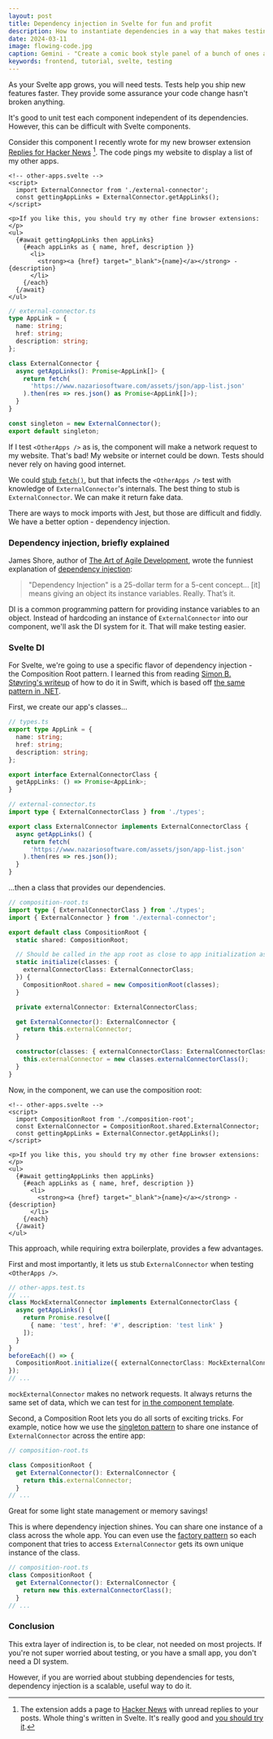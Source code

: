 ```yaml
---
layout: post
title: Dependency injection in Svelte for fun and profit
description: How to instantiate dependencies in a way that makes testing easy.
date: 2024-03-11
image: flowing-code.jpg
caption: Gemini - "Create a comic book style panel of a bunch of ones and zeroes flowing into a computer"
keywords: frontend, tutorial, svelte, testing
---
```


As your Svelte app grows, you will need tests. Tests help you ship new features faster. They provide some assurance your code change hasn't broken anything.

It's good to unit test each component independent of its dependencies. However, this can be difficult with Svelte components.

Consider this component I recently wrote for my new browser extension [Replies for Hacker News](https://www.nazariosoftware.com/2024/02/23/never-miss-a-conversation-with-replies-for-hacker-news.html) [^1]. The code pings my website to display a list of my other apps.

[^1]: The extension adds a page to [Hacker News](https://news.ycombinator.com) with unread replies to your posts. Whole thing's written in Svelte. It's really good and [you should try it](https://www.nazariosoftware.com/2024/02/23/never-miss-a-conversation-with-replies-for-hacker-news.html).

```svelte
<!-- other-apps.svelte -->
<script>
  import ExternalConnector from './external-connector';
  const gettingAppLinks = ExternalConnector.getAppLinks();
</script>

<p>If you like this, you should try my other fine browser extensions:</p>
<ul>
  {#await gettingAppLinks then appLinks}
    {#each appLinks as { name, href, description }}
      <li>
        <strong><a {href} target="_blank">{name}</a></strong> - {description}
      </li>
    {/each}
  {/await}
</ul>
```

```typescript
// external-connector.ts
type AppLink = {
  name: string;
  href: string;
  description: string;
};

class ExternalConnector {
  async getAppLinks(): Promise<AppLink[]> {
    return fetch(
      'https://www.nazariosoftware.com/assets/json/app-list.json'
    ).then(res => res.json() as Promise<AppLink[]>);
  }
}

const singleton = new ExternalConnector();
export default singleton;
```

If I test `<OtherApps />` as is, the component will make a network request to my website. That's bad! My website or internet could be down. Tests should never rely on having good internet.

We could [stub `fetch()`](https://stackoverflow.com/questions/73597037/how-to-test-mock-a-fetch-api-in-a-react-component-using-jest), but that infects the `<OtherApps />` test with knowledge of `ExternalConnector`'s internals. The best thing to stub is `ExternalConnector`. We can make it return fake data.

There are ways to mock imports with Jest, but those are difficult and fiddly. We have a better option - dependency injection.

### Dependency injection, briefly explained

James Shore, author of [The Art of Agile Development](https://www.jamesshore.com/v2/books/aoad2), wrote the funniest explanation of [dependency injection](https://en.wikipedia.org/wiki/Dependency_injection):

> "Dependency Injection" is a 25-dollar term for a 5-cent concept... [it] means giving an object its instance variables. Really. That’s it.

DI is a common programming pattern for providing instance variables to an object. Instead of hardcoding an instance of `ExternalConnector` into our component, we'll ask the DI system for it. That will make testing easier.

### Svelte DI

For Svelte, we're going to use a specific flavor of dependency injection - the Composition Root pattern. I learned this from reading [Simon B. Støvring's writeup](https://simonbs.dev/posts/introducing-the-composition-root-pattern-in-a-swift-codebase/) of how to do it in Swift, which is based off [the same pattern in .NET](https://www.amazon.com/gp/product/1935182501).

First, we create our app's classes...

```typescript
// types.ts
export type AppLink = {
  name: string;
  href: string;
  description: string;
};

export interface ExternalConnectorClass {
  getAppLinks: () => Promise<AppLink>;
}
```

```typescript
// external-connector.ts
import type { ExternalConnectorClass } from './types';

export class ExternalConnector implements ExternalConnectorClass {
  async getAppLinks() {
    return fetch(
      'https://www.nazariosoftware.com/assets/json/app-list.json'
    ).then(res => res.json());
  }
}
```

...then a class that provides our dependencies.

```typescript
// composition-root.ts
import type { ExternalConnectorClass } from './types';
import { ExternalConnector } from './external-connector';

export default class CompositionRoot {
  static shared: CompositionRoot;

  // Should be called in the app root as close to app initialization as possible
  static initialize(classes: {
    externalConnectorClass: ExternalConnectorClass;
  }) {
    CompositionRoot.shared = new CompositionRoot(classes);
  }

  private externalConnector: ExternalConnectorClass;

  get ExternalConnector(): ExternalConnector {
    return this.externalConnector;
  }

  constructor(classes: { externalConnectorClass: ExternalConnectorClass }) {
    this.externalConnector = new classes.externalConnectorClass();
  }
}
```

Now, in the component, we can use the composition root:

```svelte
<!-- other-apps.svelte -->
<script>
  import CompositionRoot from './composition-root';
  const ExternalConnector = CompositionRoot.shared.ExternalConnector;
  const gettingAppLinks = ExternalConnector.getAppLinks();
</script>

<p>If you like this, you should try my other fine browser extensions:</p>
<ul>
  {#await gettingAppLinks then appLinks}
    {#each appLinks as { name, href, description }}
      <li>
        <strong><a {href} target="_blank">{name}</a></strong> - {description}
      </li>
    {/each}
  {/await}
</ul>
```

This approach, while requiring extra boilerplate, provides a few advantages.

First and most importantly, it lets us stub `ExternalConnector` when testing `<OtherApps />`.

```typescript
// other-apps.test.ts
// ...
class MockExternalConnector implements ExternalConnectorClass {
  async getAppLinks() {
    return Promise.resolve([
      { name: 'test', href: '#', description: 'test link' }
    ]);
  }
}
beforeEach(() => {
  CompositionRoot.initialize({ externalConnectorClass: MockExternalConnector });
});
// ...
```

`mockExternalConnector` makes no network requests. It always returns the same set of data, which we can test for [in the component template](https://kylenazario.com/blog/unit-test-your-templates).

Second, a Composition Root lets you do all sorts of exciting tricks. For example, notice how we use the [singleton pattern](https://en.wikipedia.org/wiki/Singleton_pattern) to share one instance of `ExternalConnector` across the entire app:

```typescript
// composition-root.ts

class CompositionRoot {
  get ExternalConnector(): ExternalConnector {
    return this.externalConnector;
  }
// ...
```

Great for some light state management or memory savings!

This is where dependency injection shines. You can share one instance of a class across the whole app. You can even use the [factory pattern](https://en.wikipedia.org/wiki/Factory_method_pattern) so each component that tries to access `ExternalConnector` gets its own unique instance of the class.

```typescript
// composition-root.ts
class CompositionRoot {
  get ExternalConnector(): ExternalConnector {
    return new this.externalConnectorClass();
  }
// ...
```

### Conclusion

This extra layer of indirection is, to be clear, not needed on most projects. If you're not super worried about testing, or you have a small app, you don't need a DI system.

However, if you are worried about stubbing dependencies for tests, dependency injection is a scalable, useful way to do it.
